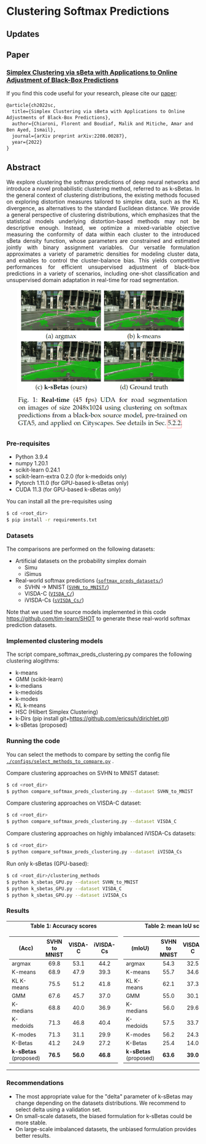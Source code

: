 # Clustering Softmax Predictions

## Updates

## Paper
### [**Simplex Clustering via sBeta with Applications to Online Adjustment of Black-Box Predictions**](https://arxiv.org/pdf/2208.00287.pdf)

If you find this code useful for your research, please cite our [paper](https://arxiv.org/pdf/2208.00287.pdf):
```
@article{ch2022sc,
  title={Simplex Clustering via sBeta with Applications to Online Adjustments of Black-Box Predictions},
  author={Chiaroni, Florent and Boudiaf, Malik and Mitiche, Amar and Ben Ayed, Ismail},
  journal={arXiv preprint arXiv:2208.00287},
  year={2022}
}
```

## Abstract
<p align="justify">
  We explore clustering the softmax predictions of deep neural networks and introduce a novel probabilistic clustering method, referred to as k-sBetas. In the general context of clustering distributions, the existing methods focused on exploring distortion measures tailored to simplex data, such as the KL divergence, as alternatives to the standard Euclidean distance. We provide a general perspective of clustering distributions, which emphasizes that the statistical models underlying distortion-based methods may not be descriptive enough. Instead, we optimize a mixed-variable objective measuring the conformity of data within each cluster to the introduced sBeta density function, whose parameters are constrained and estimated jointly with binary assignment variables.
Our versatile formulation approximates a variety of parametric densities for modeling cluster data, and enables to control the cluster-balance bias. This yields competitive performances for efficient unsupervised adjustment of black-box predictions in a variety of scenarios, including one-shot classification and unsupervised domain adaptation in real-time for road segmentation.
</p>
<p align="center">
  <img src="./code_illustrations/real_time_UDA_road_seg.PNG" width="450">
</p>

### Pre-requisites
* Python 3.9.4
* numpy 1.20.1
* scikit-learn 0.24.1
* scikit-learn-extra 0.2.0 (for k-medoids only)
* Pytorch 1.11.0 (for GPU-based k-sBetas only)
* CUDA 11.3 (for GPU-based k-sBetas only)

You can install all the pre-requisites using 
```bash
$ cd <root_dir>
$ pip install -r requirements.txt
```

### Datasets
The comparisons are performed on the following datasets:
- Artificial datasets on the probability simplex domain
  - Simu
  - iSimus
- Real-world softmax predictions ([`softmax_preds_datasets/`](./softmax_preds_datasets))
  - SVHN -> MNIST ([`SVHN_to_MNIST/`](./softmax_preds_datasets/SVHN_to_MNIST))
  - VISDA-C ([`VISDA_C/`](./softmax_preds_datasets/VISDA_C))
  - iVISDA-Cs ([`sVISDA_Cs/`](./softmax_preds_datasets/iVISDA_Cs))

Note that we used the source models implemented in this code https://github.com/tim-learn/SHOT to generate these real-world softmax prediction datasets.

### Implemented clustering models
The script compare_softmax_preds_clustering.py compares the following clustering alogithms:
- k-means
- GMM (scikit-learn)
- k-medians
- k-medoids
- k-modes
- KL k-means
- HSC (Hilbert Simplex Clustering)
- k-Dirs (pip install git+https://github.com/ericsuh/dirichlet.git)
- k-sBetas (proposed)

### Running the code
You can select the methods to compare by setting the config file [`./configs/select_methods_to_compare.py`](./configs/select_methods_to_compare.yml) .

Compare clustering approaches on SVHN to MNIST dataset:
```bash
$ cd <root_dir>
$ python compare_softmax_preds_clustering.py --dataset SVHN_to_MNIST
```

Compare clustering approaches on VISDA-C dataset:
```bash
$ cd <root_dir>
$ python compare_softmax_preds_clustering.py --dataset VISDA_C
```

Compare clustering approaches on highly imbalanced iVISDA-Cs datasets:
```bash
$ cd <root_dir>
$ python compare_softmax_preds_clustering.py --dataset iVISDA_Cs
```

Run only k-sBetas (GPU-based):
```bash
$ cd <root_dir>/clustering_methods
$ python k_sbetas_GPU.py --dataset SVHN_to_MNIST
$ python k_sbetas_GPU.py --dataset VISDA_C
$ python k_sbetas_GPU.py --dataset iVISDA_Cs
```

### Results

<table>
<tr><th>Table 1: Accuracy scores</th><th>Table 2: mean IoU scores</th></tr>
<tr><td>

|   (Acc)    | SVHN to MNIST | VISDA-C | iVISDA-Cs |
|------------|:-------------:|:-------:|:---------:|
|argmax | 69.8 | 53.1 | 44.2 |
|K-means | 68.9 | 47.9 | 39.3 |
|KL K-means | 75.5 | 51.2 | 41.8 |
|GMM | 67.6 | 45.7 | 37.0 |
|K-medians | 68.8 | 40.0 | 36.9 |
|K-medoids | 71.3 | 46.8 | 40.4 |
|K-modes | 71.3 | 31.1 | 29.9 |
|K-Betas | 41.2 | 24.9 | 27.2 |
| **k-sBetas** <br> (proposed) | **76.5** | **56.0** | **46.8** |

</td><td>

|   (mIoU)    | SVHN to MNIST | VISDA-C | iVISDA-Cs |
|------------|:-------------:|:-------:|:---------:|
|argmax | 54.3 | 32.5 | 22.7 |
|K-means | 55.7 | 34.6 | 24.2 |
|KL K-means | 62.1 | 37.3 | 24.9 |
|GMM | 55.0 | 30.1 | 20.4 |
|K-medians | 56.0 | 29.6 | 22.4 |
|K-medoids | 57.5 | 33.7 | 22.5 |
|K-modes | 56.2 | 24.3 | 18.4 |
|K-Betas | 25.4 | 14.0 | 14.1 |
| **k-sBetas** <br> (proposed) | **63.6** | **39.0** | **26.9** |

</td></tr> </table>

### Recommendations
- The most appropriate value for the "delta" parameter of k-sBetas may change depending on the datasets distributions. We recommend to select delta using a validation set.
- On small-scale datasets, the biased formulation for k-sBetas could be more stable.
- On large-scale imbalanced datasets, the unbiased formulation provides better results.
